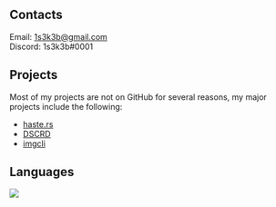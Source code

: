 ## Contacts
Email: 1s3k3b@gmail.com<br>
Discord: 1s3k3b#0001

## Projects
Most of my projects are not on GitHub for several reasons, my major projects include the following:
- [haste.rs](https://github.com/1s3k3b/haste.rs)
- [DSCRD](https://github.com/1s3k3b/dscrd)
- [imgcli](https://github.com/1s3k3b/imgcli)


## Languages
<img src="https://github-readme-stats.vercel.app/api/top-langs/?username=1s3k3b&hide=javascript,html,css&langs_count=8&theme=ayu-mirage"/>
